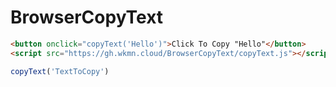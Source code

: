 # BrowserCopyText
```html
<button onclick="copyText('Hello')">Click To Copy "Hello"</button>
<script src="https://gh.wkmn.cloud/BrowserCopyText/copyText.js"></script>
```
```javascript
copyText('TextToCopy')
```
